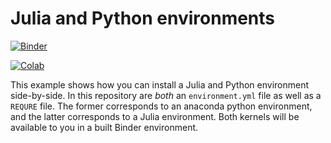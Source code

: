 # Julia and Python environments

[![Binder](http://mybinder.org/badge.svg)](http://beta.mybinder.org/v2/gh/laguer/julia-python/master/julia.ipynb)

[![Colab](https://colab.research.google.com/assets/colab-badge.svg)](https://colab.research.google.com/github/laguer/julia-python/blob/master/julia.ipynb)

This example shows how you can install a Julia and Python environment side-by-side.
In this repository are *both* an `environment.yml` file as well as a `REQURE` file.
The former corresponds to an anaconda python environment, and the latter corresponds
to a Julia environment. Both kernels will be available to you in a built Binder
environment.
